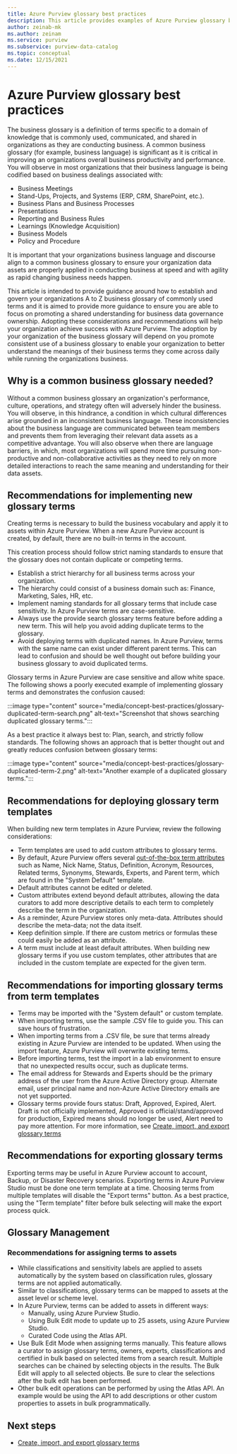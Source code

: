 ```yaml
---
title: Azure Purview glossary best practices
description: This article provides examples of Azure Purview glossary best practices.
author: zeinab-mk
ms.author: zeinam
ms.service: purview
ms.subservice: purview-data-catalog
ms.topic: conceptual
ms.date: 12/15/2021
---
```


# Azure Purview glossary best practices

The business glossary is a definition of terms specific to a domain of knowledge that is commonly used, communicated, and shared in organizations as they are conducting business. 
A common business glossary (for example, business language) is significant as it is critical in improving an organizations overall business productivity and performance. You will observe in most organizations that their business language is being codified based on business dealings associated with:  

- Business Meetings
- Stand-Ups, Projects, and Systems (ERP, CRM, SharePoint, etc.). 
- Business Plans and Business Processes
- Presentations
- Reporting and Business Rules
- Learnings (Knowledge Acquisition)
- Business Models
- Policy and Procedure

It is important that your organizations business language and discourse align to a common business glossary to ensure your organization data assets are properly applied in conducting business at speed and with agility as rapid changing business needs happen.  

This article is intended to provide guidance around how to establish and govern your organizations A to Z business glossary of commonly used terms and it is aimed to provide more guidance to ensure you are able to focus on promoting a shared understanding for business data governance ownership. Adopting these considerations and recommendations will help your organization achieve success with Azure Purview.
The adoption by your organization of the business glossary will depend on you promote consistent use of a business glossary to enable your organization to better understand the meanings of their business terms they come across daily while running the organizations business.

## Why is a common business glossary needed?
Without a common business glossary an organization's performance, culture, operations, and strategy often will adversely hinder the business. You will observe, in this hindrance, a condition in which cultural differences arise grounded in an inconsistent business language. These inconsistencies about the business language are communicated between team members and prevents them from leveraging their relevant data assets as a competitive advantage.
You will also observe when there are language barriers, in which, most organizations will spend more time pursuing non-productive and non-collaborative activities as they need to rely on more detailed interactions to reach the same meaning and understanding for their data assets. 

## Recommendations for implementing new glossary terms

Creating terms is necessary to build the business vocabulary and apply it to assets within Azure Purview. When a new Azure Purview account is created, by default, there are no built-in terms in the account.

This creation process should follow strict naming standards to ensure that the glossary does not contain duplicate or competing terms.

- Establish a strict hierarchy for all business terms across your organization.
- The hierarchy could consist of a business domain such as: Finance, Marketing, Sales, HR, etc.
- Implement naming standards for all glossary terms that include case sensitivity. In Azure Purview terms are case-sensitive.
- Always use the provide search glossary terms feature before adding a new term. This will help you avoid adding duplicate terms to the glossary.
- Avoid deploying terms with duplicated names. In Azure Purview, terms with the same name can exist under different parent terms. This can lead to confusion and should be well thought out before building your business glossary to avoid duplicated terms. 

Glossary terms in Azure Purview are case sensitive and allow white space. The following shows a poorly executed example of implementing glossary terms and demonstrates the confusion caused:

 :::image type="content" source="media/concept-best-practices/glossary-duplicated-term-search.png" alt-text="Screenshot that shows searching duplicated glossary terms.":::

As a best practice it always best to: Plan, search, and strictly follow standards.  The following shows an approach that is better thought out and greatly reduces confusion between glossary terms:

 :::image type="content" source="media/concept-best-practices/glossary-duplicated-term-2.png" alt-text="Another example of a duplicated glossary terms.":::

## Recommendations for deploying glossary term templates

When building new term templates in Azure Purview, review the following considerations:

- Term templates are used to add custom attributes to glossary terms.
- By default, Azure Purview offers several [out-of-the-box term attributes](./concept-business-glossary.md#custom-attributes) such as Name, Nick Name, Status, Definition, Acronym, Resources, Related terms, Synonyms, Stewards, Experts, and Parent term, which are found in the "System Default" template. 
- Default attributes cannot be edited or deleted. 
- Custom attributes extend beyond default attributes, allowing the data curators to add more descriptive details to each term to completely describe the term in the organization.
- As a reminder, Azure Purview stores only meta-data. Attributes should describe the meta-data; not the data itself.
- Keep definition simple. If there are custom metrics or formulas these could easily be added as an attribute.
- A term must include at least default attributes. When building new glossary terms if you use custom templates, other attributes that are included in the custom template are expected for the given term.

## Recommendations for importing glossary terms from term templates

- Terms may be imported with the "System default" or custom template.
- When importing terms, use the sample .CSV file to guide you. This can save hours of frustration.
- When importing terms from a .CSV file, be sure that terms already existing in Azure Purview are intended to be updated. When using the import feature, Azure Purview will overwrite existing terms.
- Before importing terms, test the import in a lab environment to ensure that no unexpected results occur, such as duplicate terms. 
- The email address for Stewards and Experts should be the primary address of the user from the Azure Active Directory group. Alternate email, user principal name and non-Azure Active Directory emails are not yet supported.
- Glossary terms provide fours status: Draft, Approved, Expired, Alert. Draft is not officially implemented, Approved is official/stand/approved for production, Expired means should no longer be used, Alert need to pay more attention.
For more information, see [Create, import, and export glossary terms](./how-to-create-import-export-glossary.md)

## Recommendations for exporting glossary terms 

Exporting terms may be useful in Azure Purview account to account, Backup, or Disaster Recovery scenarios. Exporting terms in Azure Purview Studio must be done one term template at a time. Choosing terms from multiple templates will disable the "Export terms" button. As a best practice, using the "Term template" filter before bulk selecting will make the export process quick.

## Glossary Management 

### Recommendations for assigning terms to assets

- While classifications and sensitivity labels are applied to assets automatically by the system based on classification rules, glossary terms are not applied automatically.
- Similar to classifications, glossary terms can be mapped to assets at the asset level or scheme level.
- In Azure Purview, terms can be added to assets in different ways:
  - Manually, using Azure Purview Studio.
  - Using Bulk Edit mode to update up to 25 assets, using Azure Purview Studio.
  - Curated Code using the Atlas API.
- Use Bulk Edit Mode when assigning terms manually. This feature allows a curator to assign glossary terms, owners, experts, classifications and certified in bulk based on selected items from a search result. Multiple searches can be chained by selecting objects in the results. The Bulk Edit will apply to all selected objects. Be sure to clear the selections after the bulk edit has been performed. 
- Other bulk edit operations can be performed by using the Atlas API. An example would be using the API to add descriptions or other custom properties to assets in bulk programmatically.

## Next steps
-  [Create, import, and export glossary terms](./how-to-create-import-export-glossary.md)
